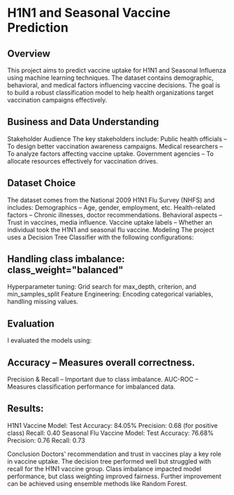 #   H1N1 and Seasonal Vaccine Prediction
## Overview
This project aims to predict vaccine uptake for H1N1 and Seasonal Influenza using machine learning techniques. The dataset contains demographic, behavioral, 
and medical factors influencing vaccine decisions. The goal is to build a robust classification model to help health organizations target vaccination campaigns effectively.

## Business and Data Understanding
Stakeholder Audience
The key stakeholders include:
Public health officials – To design better vaccination awareness campaigns.
Medical researchers – To analyze factors affecting vaccine uptake.
Government agencies – To allocate resources effectively for vaccination drives.

## Dataset Choice
The dataset comes from the National 2009 H1N1 Flu Survey (NHFS) and includes:
Demographics – Age, gender, employment, etc.
Health-related factors – Chronic illnesses, doctor recommendations.
Behavioral aspects – Trust in vaccines, media influence.
Vaccine uptake labels – Whether an individual took the H1N1 and seasonal flu vaccine.
Modeling
The project uses a Decision Tree Classifier with the following configurations:

## Handling class imbalance: class_weight="balanced"
Hyperparameter tuning: Grid search for max_depth, criterion, and min_samples_split
Feature Engineering: Encoding categorical variables, handling missing values.

## Evaluation
I evaluated the models using:

## Accuracy – Measures overall correctness.
Precision & Recall – Important due to class imbalance.
AUC-ROC – Measures classification performance for imbalanced data.

## Results:
H1N1 Vaccine Model:
Test Accuracy: 84.05%
Precision: 0.68 (for positive class)
Recall: 0.40
Seasonal Flu Vaccine Model:
Test Accuracy: 76.68%
Precision: 0.76
Recall: 0.73

Conclusion
Doctors' recommendation and trust in vaccines play a key role in vaccine uptake.
The decision tree performed well but struggled with recall for the H1N1 vaccine group.
Class imbalance impacted model performance, but class weighting improved fairness.
Further improvement can be achieved using ensemble methods like Random Forest.
